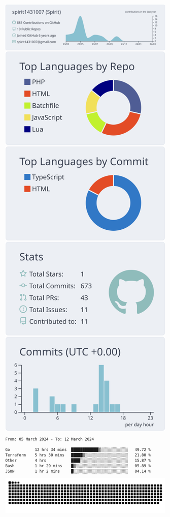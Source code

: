 [![](https://raw.githubusercontent.com/spirit1431007/spirit1431007/master/profile-summary-card-output/nord_bright/0-profile-details.svg)](https://git.io/spiritx)
[![](https://raw.githubusercontent.com/spirit1431007/spirit1431007/master/profile-summary-card-output/nord_bright/1-repos-per-language.svg)](https://git.io/spiritx) [![](https://raw.githubusercontent.com/spirit1431007/spirit1431007/master/profile-summary-card-output/nord_bright/2-most-commit-language.svg)](https://git.io/spiritx)
[![](https://raw.githubusercontent.com/spirit1431007/spirit1431007/master/profile-summary-card-output/nord_bright/3-stats.svg)](https://git.io/spiritx) [![](https://raw.githubusercontent.com/spirit1431007/spirit1431007/master/profile-summary-card-output/nord_bright/4-productive-time.svg)](https://git.io/spiritx)

<!--START_SECTION:waka-->

```txt
From: 05 March 2024 - To: 12 March 2024

Go           12 hrs 34 mins  ████████████▒░░░░░░░░░░░░   49.72 %
Terraform    5 hrs 30 mins   █████▒░░░░░░░░░░░░░░░░░░░   21.80 %
Other        4 hrs           ████░░░░░░░░░░░░░░░░░░░░░   15.87 %
Bash         1 hr 29 mins    █▒░░░░░░░░░░░░░░░░░░░░░░░   05.89 %
JSON         1 hr 2 mins     █░░░░░░░░░░░░░░░░░░░░░░░░   04.14 %
```

<!--END_SECTION:waka-->

![contribution](https://github.com/spirit1431007/spirit1431007/blob/output/github-contribution-grid-snake.svg)
